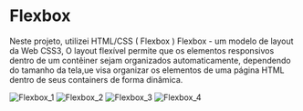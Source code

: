 # Flexbox
Neste projeto, utilizei  HTML/CSS ( Flexbox )
Flexbox - um modelo de layout da Web CSS3, O layout flexível permite que os elementos responsivos dentro de um contêiner sejam organizados automaticamente, dependendo do tamanho da tela,ue visa organizar os elementos de uma página HTML dentro de seus containers de forma dinâmica.


![Flexbox_1](https://user-images.githubusercontent.com/91424362/156937488-5d284190-2e28-4dc1-8161-a4dca3f89610.jpg)
![Flexbox_2](https://user-images.githubusercontent.com/91424362/156937489-b80d7c97-3d19-47ac-b80a-4cd1a929e568.jpg)
![Flexbox_3](https://user-images.githubusercontent.com/91424362/156937490-83fea232-d9c4-4297-8e63-9ffbb75ab2fc.jpg)
![Flexbox_4](https://user-images.githubusercontent.com/91424362/156937492-b643dafa-60b9-4ca7-89f5-c70dc03ea59c.jpg)
